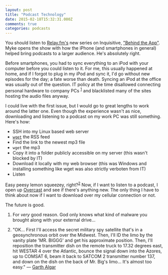 ```yaml
---
layout: post
title: "Podcast Technology"
date: 2015-02-18T15:32:31.000Z
comments: true
categories: podcasts
---
```

You should listen to [Relay.fm's](http://www.relay.fm/) new series on Inquisitive, ["Behind the App"](http://www.relay.fm/inquisitive/27). Myke opens the show with how the iPhone (and smartphones in general) helped bring podcasts to a larger audience. He's absolutely right. 

Before smartphones, you had to sync everything to an iPod with your computer before you could listen to it. For me, this usually happened at home, and if I forgot to plug in my iPod and sync it, I'd go without new episodes for the day; a fate worse than death. Syncing an iPod at the office was usually out of the question. IT policy at the time disallowed connecting personal hardware to company PCs <sup id="fnref:1"><a href="#fn:1" rel="footnote">1</a></sup> and blacklisted many of the sites hosting the audio files anyway.

I could live with the first issue, but I would go to great lengths to work around the latter one. Even though the experience wasn't as nice, downloading and listening to a podcast on my work PC was still something. Here's how:

* SSH into my Linux based web server
* [`wget`](http://www.gnu.org/software/wget/manual/wget.html#Overview) the RSS feed
* Find the link to the newest mp3 file
* `wget` the mp3
* Copy it into a folder publicly accessible on my server (this wasn't blocked by IT)
* Download it locally with my web browser (this was Windows and installing something like wget was also strictly verboten from IT)
* Listen

Easy peesy lemon squeezey, right?<sup id="fnref:2"><a href="#fn:2" rel="footnote">2</a></sup> Now, if I want to listen to a podcast, I open up [Overcast](https://overcast.fm/) and see if there's anything new. The only thing I have to think about now if I want to download over my cellular connection or not.

The future is good.

<div class="footnotes">
  <ol>
    <li class="footnote" id="fn:1">
  <p>For <em>very</em> good reason. God only knows what kind of malware you brought along with your external drive...</p>
</li>
<li class="footnote" id="fn:2">
  <p>"OK... First I'll access the secret military spy satellite that's in a geosynchronous orbit over the Midwest. Then, I'll ID the limo by the vanity plate 'MR. BIGGG' and get his approximate position. Then, I'll reposition the transmitter dish on the remote truck to 17.32 degrees east, hit WESTAR 4 over the Atlantic, bounce the signal down into the Azores, up to COMSAT 6, beam it back to SATCOM 2 transmitter number 137, and down on the dish on the back of Mr. Big's limo... It's almost too easy." — <a href="http://www.imdb.com/title/tt0105793/">Garth Algar</a></p>
</li>
  </ol>
</div>